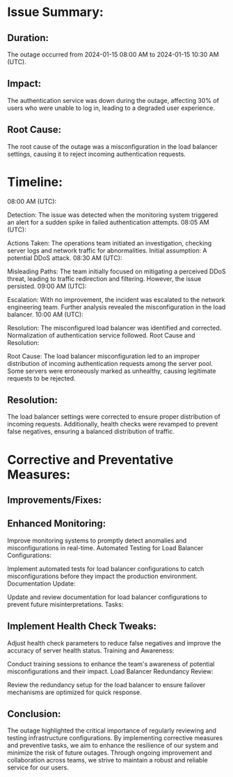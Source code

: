 
# Issue Summary:

## Duration:
The outage occurred from 2024-01-15 08:00 AM to 2024-01-15 10:30 AM (UTC).

## Impact:
The authentication service was down during the outage, affecting 30% of users who were unable to log in, leading to a degraded user experience.

## Root Cause:
The root cause of the outage was a misconfiguration in the load balancer settings, causing it to reject incoming authentication requests.

# Timeline:

08:00 AM (UTC):

Detection: The issue was detected when the monitoring system triggered an alert for a sudden spike in failed authentication attempts.
08:05 AM (UTC):

Actions Taken: The operations team initiated an investigation, checking server logs and network traffic for abnormalities. Initial assumption: A potential DDoS attack.
08:30 AM (UTC):

Misleading Paths: The team initially focused on mitigating a perceived DDoS threat, leading to traffic redirection and filtering. However, the issue persisted.
09:00 AM (UTC):

Escalation: With no improvement, the incident was escalated to the network engineering team. Further analysis revealed the misconfiguration in the load balancer.
10:00 AM (UTC):

Resolution: The misconfigured load balancer was identified and corrected. Normalization of authentication service followed.
Root Cause and Resolution:

Root Cause:
The load balancer misconfiguration led to an improper distribution of incoming authentication requests among the server pool. Some servers were erroneously marked as unhealthy, causing legitimate requests to be rejected.

## Resolution:
The load balancer settings were corrected to ensure proper distribution of incoming requests. Additionally, health checks were revamped to prevent false negatives, ensuring a balanced distribution of traffic.

# Corrective and Preventative Measures:

## Improvements/Fixes:

## Enhanced Monitoring:

Improve monitoring systems to promptly detect anomalies and misconfigurations in real-time.
Automated Testing for Load Balancer Configurations:

Implement automated tests for load balancer configurations to catch misconfigurations before they impact the production environment.
Documentation Update:

Update and review documentation for load balancer configurations to prevent future misinterpretations.
Tasks:

## Implement Health Check Tweaks:

Adjust health check parameters to reduce false negatives and improve the accuracy of server health status.
Training and Awareness:

Conduct training sessions to enhance the team's awareness of potential misconfigurations and their impact.
Load Balancer Redundancy Review:

Review the redundancy setup for the load balancer to ensure failover mechanisms are optimized for quick response.
## Conclusion:
The outage highlighted the critical importance of regularly reviewing and testing infrastructure configurations. By implementing corrective measures and preventive tasks, we aim to enhance the resilience of our system and minimize the risk of future outages. Through ongoing improvement and collaboration across teams, we strive to maintain a robust and reliable service for our users.
